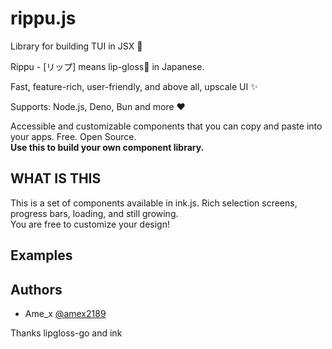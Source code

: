 # rippu.js
Library for building TUI in JSX 💄

Rippu - [リップ] means lip-gloss💄 in Japanese.

Fast, feature-rich, user-friendly, and above all, upscale UI ✨

Supports: Node.js, Deno, Bun and more :heart:

Accessible and customizable components that you can copy and paste into your apps. Free. Open Source.  
**Use this to build your own component library.**

## WHAT IS THIS

This is a set of components available in ink.js. Rich selection screens, progress bars, loading, and still growing.   
You are free to customize your design!

## Examples

## Authors
- Ame_x [@amex2189](https://x.com/amex2189)

Thanks lipgloss-go and ink
